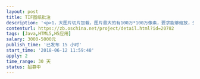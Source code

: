 ```yaml
---                
layout: post       
title: TIF图纸批注           
description: '<p>1，大图片切片加载，图片最大的有100万*100万像素，要求能够缩放，分片加载，放大缩小。</p><p>2，在图片上可以进行批注，类似qq截图批注。</p><p>3，测量面积，根据在图片上选择的区域计算出现实中的面积。</p>'     
contenturl: https://zb.oschina.net/project/detail.html?id=20782      
tags: [Java,HTML5,H5应用]            
salary: 3000-5000元          
publish_time: '已发布 15 小时'         
start_time: '2018-06-12 11:59:48'           
apply: 2                   
time_range: 30 天              
status: 招募中                  
---                 
```

